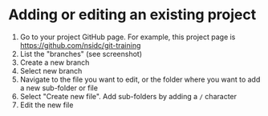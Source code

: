 # Adding or editing an existing project

1. Go to your project GitHub page. For example, this project page is https://github.com/nsidc/git-training
2. List the "branches" (see screenshot)
3. Create a new branch
4. Select new branch
5. Navigate to the file you want to edit, or the folder where you want to add a new sub-folder or file
6. Select "Create new file". Add sub-folders by adding a `/` character
7. Edit the new file
